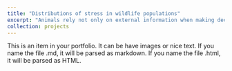 ```yaml
---
title: "Distributions of stress in wildlife populations"
excerpt: "Animals rely not only on external information when making decisions, but also on internal information about their current state. Can stress levels, as a proxy for internal state, inform our understanding of animal risk perception and decision-making? By considering differences in population distributions of stress levels, I seek to connect patterns of stress with models of decision-making."
collection: projects
---
```


This is an item in your portfolio. It can be have images or nice text. If you name the file .md, it will be parsed as markdown. If you name the file .html, it will be parsed as HTML. 
